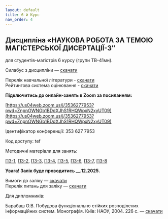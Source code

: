 ```yaml
---
layout: default
title: 6-й Курс
nav_order: 4
---
```


## Дисципліна «НАУКОВА РОБОТА ЗА ТЕМОЮ МАГІСТЕРСЬКОЇ ДИСЕРТАЦІЇ-3″

для студентів-магістрів 6 курсу (групи ТВ-41мн).

Силабус з дисципліни — [скачати](https://www.dropbox.com/scl/fi/nciu8keuk9zrxl1smcfly/_-_-3_121_-_-_6-_.pdf?rlkey=w6l6kk31qses382641ciqqirf&dl=0)

Перелік навчальної літератури - [скачати](https://www.dropbox.com/scl/fi/qpax5abis8bfoxmibujs0/3_.pdf?rlkey=o3g8yx5qy1q14ci4039crto99&dl=0)  
Рейтингова система оцінювання - [скачати](https://www.dropbox.com/scl/fi/mr6r7djd007be4g0p8fty/3_.pdf?rlkey=qn8c7bjs0w8aryh6xqjojtu21&dl=0)

**Підключитись до онлайн-занять в Zoom за посиланням:**

[https://us04web.zoom.us/j/3536277953?pwd=ZnpnOWNGb1BDdXJhS1RHQWpxN2xyUT09](https://us04web.zoom.us/j/3536277953?pwd=ZnpnOWNGb1BDdXJhS1RHQWpxN2xyUT09)

Ідентифікатор конференції: 353 627 7953

Код доступу: tef

Методичні матеріали для занять:

[ПЗ-1](https://www.dropbox.com/scl/fi/b6dbd4lrphb4p1gj9co8h/3_-1.pdf?rlkey=72t8puizrvu50enx8a7rz3g8w&dl=0), [ПЗ-2](https://www.dropbox.com/scl/fi/hypq5h6j20zqty6zakzpl/3_-2.pdf?rlkey=ttvec678r4g1dgigr574ruop4&dl=0), [ПЗ-3](https://www.dropbox.com/scl/fi/sdnygcnm5i61kyjug81o7/3_-3.pdf?rlkey=lrd1h9rcpdo28wizyi76ofgyo&dl=0), [ПЗ-4](https://www.dropbox.com/scl/fi/i5jspw83evp2xlzqelkf1/3_-4.pdf?rlkey=6n2gps02onjxloanv5vbsfj2h&dl=0), [ПЗ-5](https://www.dropbox.com/scl/fi/3p1fz81s1is31c4l2o2gc/3_-5.pdf?rlkey=orkv8ob203146c9ofol5qgsu0&dl=0), [ПЗ-6](https://www.dropbox.com/scl/fi/bdf0my4x7a0yqfp63mxo1/3_-6.pdf?rlkey=991i049mqw74s3mugz5a3k474&dl=0), [ПЗ-7](https://www.dropbox.com/scl/fi/aqhfsmbizlyur7xcejnso/3_-7.pdf?rlkey=zlejmdlz5bfnkrxye2nencq32&dl=0), [ПЗ-8](https://www.dropbox.com/scl/fi/49eouxpul7c57zdsxdva6/3_-8.pdf?rlkey=e4d2hu3888gifjc7sx62jl366&dl=0)

**Увага! Залік буде проводитись __.12.2025.**

Вимоги до заліку — [скачати](https://www.dropbox.com/scl/fi/fz7mdz72r92gdsmukjfn9/3_.pdf?rlkey=j5onel9vbgt9x58slj6wbnlpg&dl=0)  
Перелік питань для заліку — [скачати](https://www.dropbox.com/scl/fi/qvhx16ovyd4kkcd12tuz6/3_.pdf?rlkey=zbqykjx7cavipk9c04c4xbpkk&dl=0)

Для дипломників:

Барабаш О.В. Побудова функціонально стійких розподілених інформаційних систем. Монографія. Київ: НАОУ, 2004. 226 с. — [скачати](https://www.dropbox.com/scl/fi/zxcdkzd7s5ao05x45uzz5/Barabash-O.-Construction-of-functionally-stable-distributed-information-systems.pdf?rlkey=dfonzkwr9zqjrsob73823f0rk&dl=)
